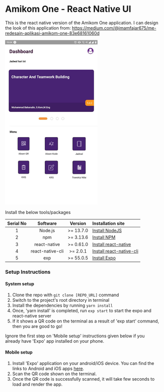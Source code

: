 # Amikom One - React Native UI

This is the react native version of the Amikom One application. 
I can design the look of this application from:
https://medium.com/@imamfajar675/me-redesain-aplikasi-amikom-one-83e68161060d

<img src="./preview.jpg" width="300" />

Install the below tools/packages

| Serial No   | Software           | Version   | Installation site |
| :---------: | :----------------: | :-------: | :---------------- |
| 1           | Node.js            | >= 13.7.0  | [Install NodeJS](https://nodejs.org/en/download/) |
| 2           | npm                | >= 3.13.6 | [Install NPM](https://www.npmjs.com/get-npm)      |
| 3           | react-native       | >= 0.61.0 | [Install react-native](https://www.npmjs.com/package/react-native) |
| 4           | react-native-cli   | >= 2.0.1  | [Install react-native-cli](https://www.npmjs.com/package/react-native-cli) |
| 5           | exp                | >= 55.0.5 | [Install Expo](https://www.npmjs.com/package/exp) |


### Setup Instructions

#### System setup
1. Clone the repo with `git clone [REPO_URL]` command
2. Switch to the project's root directory in terminal
3. Install the dependencies by running `yarn install`
4. Once, 'yarn install' is completed, run `exp start` to start the expo and react-native server
5. If it shows a QR code on the terminal as a result of 'exp start' command, then you are good to go!

Ignore the first step on 'Mobile setup' instructions given below if you already have 'Expo' app installed on your phone.

#### Mobile setup
1. Install 'Expo' application on your android/iOS device. You can find the links to Android and iOS apps [here](https://expo.io/tools#client).
2. Scan the QR code shown on the terminal.
3. Once the QR code is successfully scanned, it will take few seconds to load and render the app.
